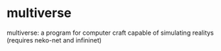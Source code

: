 # multiverse
multiverse: a program for computer craft capable of simulating realitys (requires neko-net and infininet)
